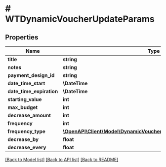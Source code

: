 # # WTDynamicVoucherUpdateParams

## Properties

Name | Type | Description | Notes
------------ | ------------- | ------------- | -------------
**title** | **string** |  |
**notes** | **string** |  |
**payment_design_id** | **string** |  |
**date_time_start** | **\DateTime** |  |
**date_time_expiration** | **\DateTime** |  |
**starting_value** | **int** |  |
**max_budget** | **int** |  |
**decrease_amount** | **int** |  |
**frequency** | **int** |  |
**frequency_type** | [**\OpenAPI\Client\Model\DynamicVoucherTemporalDecreaseFrequencyType**](DynamicVoucherTemporalDecreaseFrequencyType.md) |  |
**decrease_by** | **float** |  | [optional]
**decrease_every** | **float** |  | [optional]

[[Back to Model list]](../../README.md#models) [[Back to API list]](../../README.md#endpoints) [[Back to README]](../../README.md)
